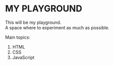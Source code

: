 # MY PLAYGROUND

This will be my playground.  
A space where to experiment as much as possible.  
  
  
Main topics:  
1. HTML
2. CSS
3. JavaScript
